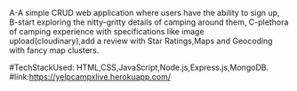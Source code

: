 A-A simple CRUD web application where users have the ability to sign up,
B-start exploring the nitty-gritty details of camping around them, 
C-plethora of camping experience with specifications like image upload(cloudinary),add a review with Star Ratings,Maps and Geocoding with fancy map clusters.

#TechStackUsed: HTML,CSS,JavaScript,Node.js,Express.js,MongoDB.
#link:https://yelpcampxlive.herokuapp.com/

